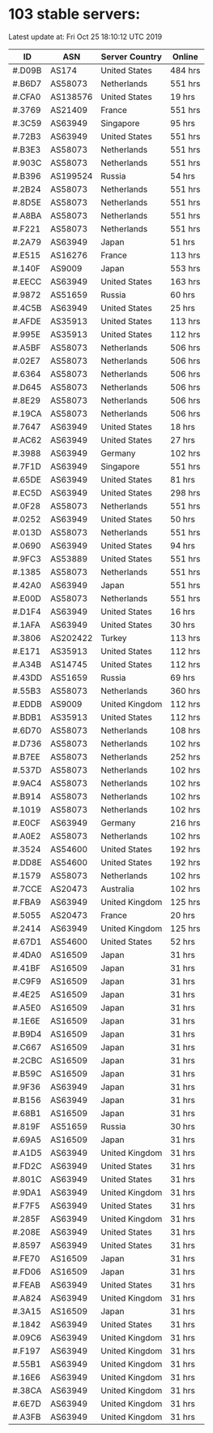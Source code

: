 # 103 stable servers:

Latest update at: Fri Oct 25 18:10:12 UTC 2019

| ID | ASN | Server Country | Online |
| -- | --- | -------------- | ------ |
| #.D09B | AS174 | United States | 484 hrs |
| #.B6D7 | AS58073 | Netherlands | 551 hrs |
| #.CFA0 | AS138576 | United States | 19 hrs |
| #.3769 | AS21409 | France | 551 hrs |
| #.3C59 | AS63949 | Singapore | 95 hrs |
| #.72B3 | AS63949 | United States | 551 hrs |
| #.B3E3 | AS58073 | Netherlands | 551 hrs |
| #.903C | AS58073 | Netherlands | 551 hrs |
| #.B396 | AS199524 | Russia | 54 hrs |
| #.2B24 | AS58073 | Netherlands | 551 hrs |
| #.8D5E | AS58073 | Netherlands | 551 hrs |
| #.A8BA | AS58073 | Netherlands | 551 hrs |
| #.F221 | AS58073 | Netherlands | 551 hrs |
| #.2A79 | AS63949 | Japan | 51 hrs |
| #.E515 | AS16276 | France | 113 hrs |
| #.140F | AS9009 | Japan | 553 hrs |
| #.EECC | AS63949 | United States | 163 hrs |
| #.9872 | AS51659 | Russia | 60 hrs |
| #.4C5B | AS63949 | United States | 25 hrs |
| #.AFDE | AS35913 | United States | 113 hrs |
| #.995E | AS35913 | United States | 112 hrs |
| #.A5BF | AS58073 | Netherlands | 506 hrs |
| #.02E7 | AS58073 | Netherlands | 506 hrs |
| #.6364 | AS58073 | Netherlands | 506 hrs |
| #.D645 | AS58073 | Netherlands | 506 hrs |
| #.8E29 | AS58073 | Netherlands | 506 hrs |
| #.19CA | AS58073 | Netherlands | 506 hrs |
| #.7647 | AS63949 | United States | 18 hrs |
| #.AC62 | AS63949 | United States | 27 hrs |
| #.3988 | AS63949 | Germany | 102 hrs |
| #.7F1D | AS63949 | Singapore | 551 hrs |
| #.65DE | AS63949 | United States | 81 hrs |
| #.EC5D | AS63949 | United States | 298 hrs |
| #.0F28 | AS58073 | Netherlands | 551 hrs |
| #.0252 | AS63949 | United States | 50 hrs |
| #.013D | AS58073 | Netherlands | 551 hrs |
| #.0690 | AS63949 | United States | 94 hrs |
| #.9FC3 | AS53889 | United States | 551 hrs |
| #.1385 | AS58073 | Netherlands | 551 hrs |
| #.42A0 | AS63949 | Japan | 551 hrs |
| #.E00D | AS58073 | Netherlands | 551 hrs |
| #.D1F4 | AS63949 | United States | 16 hrs |
| #.1AFA | AS63949 | United States | 30 hrs |
| #.3806 | AS202422 | Turkey | 113 hrs |
| #.E171 | AS35913 | United States | 112 hrs |
| #.A34B | AS14745 | United States | 112 hrs |
| #.43DD | AS51659 | Russia | 69 hrs |
| #.55B3 | AS58073 | Netherlands | 360 hrs |
| #.EDDB | AS9009 | United Kingdom | 112 hrs |
| #.BDB1 | AS35913 | United States | 112 hrs |
| #.6D70 | AS58073 | Netherlands | 108 hrs |
| #.D736 | AS58073 | Netherlands | 102 hrs |
| #.B7EE | AS58073 | Netherlands | 252 hrs |
| #.537D | AS58073 | Netherlands | 102 hrs |
| #.9AC4 | AS58073 | Netherlands | 102 hrs |
| #.B914 | AS58073 | Netherlands | 102 hrs |
| #.1019 | AS58073 | Netherlands | 102 hrs |
| #.E0CF | AS63949 | Germany | 216 hrs |
| #.A0E2 | AS58073 | Netherlands | 102 hrs |
| #.3524 | AS54600 | United States | 192 hrs |
| #.DD8E | AS54600 | United States | 192 hrs |
| #.1579 | AS58073 | Netherlands | 102 hrs |
| #.7CCE | AS20473 | Australia | 102 hrs |
| #.FBA9 | AS63949 | United Kingdom | 125 hrs |
| #.5055 | AS20473 | France | 20 hrs |
| #.2414 | AS63949 | United Kingdom | 125 hrs |
| #.67D1 | AS54600 | United States | 52 hrs |
| #.4DA0 | AS16509 | Japan | 31 hrs |
| #.41BF | AS16509 | Japan | 31 hrs |
| #.C9F9 | AS16509 | Japan | 31 hrs |
| #.4E25 | AS16509 | Japan | 31 hrs |
| #.A5E0 | AS16509 | Japan | 31 hrs |
| #.1E6E | AS16509 | Japan | 31 hrs |
| #.B9D4 | AS16509 | Japan | 31 hrs |
| #.C667 | AS16509 | Japan | 31 hrs |
| #.2CBC | AS16509 | Japan | 31 hrs |
| #.B59C | AS16509 | Japan | 31 hrs |
| #.9F36 | AS63949 | Japan | 31 hrs |
| #.B156 | AS63949 | Japan | 31 hrs |
| #.68B1 | AS16509 | Japan | 31 hrs |
| #.819F | AS51659 | Russia | 30 hrs |
| #.69A5 | AS16509 | Japan | 31 hrs |
| #.A1D5 | AS63949 | United Kingdom | 31 hrs |
| #.FD2C | AS63949 | United States | 31 hrs |
| #.801C | AS63949 | United States | 31 hrs |
| #.9DA1 | AS63949 | United Kingdom | 31 hrs |
| #.F7F5 | AS63949 | United States | 31 hrs |
| #.285F | AS63949 | United Kingdom | 31 hrs |
| #.208E | AS63949 | United States | 31 hrs |
| #.8597 | AS63949 | United States | 31 hrs |
| #.FE70 | AS16509 | Japan | 31 hrs |
| #.FD06 | AS16509 | Japan | 31 hrs |
| #.FEAB | AS63949 | United States | 31 hrs |
| #.A824 | AS63949 | United Kingdom | 31 hrs |
| #.3A15 | AS16509 | Japan | 31 hrs |
| #.1842 | AS63949 | United States | 31 hrs |
| #.09C6 | AS63949 | United Kingdom | 31 hrs |
| #.F197 | AS63949 | United Kingdom | 31 hrs |
| #.55B1 | AS63949 | United Kingdom | 31 hrs |
| #.16E6 | AS63949 | United Kingdom | 31 hrs |
| #.38CA | AS63949 | United Kingdom | 31 hrs |
| #.6E7D | AS63949 | United Kingdom | 31 hrs |
| #.A3FB | AS63949 | United Kingdom | 31 hrs |

